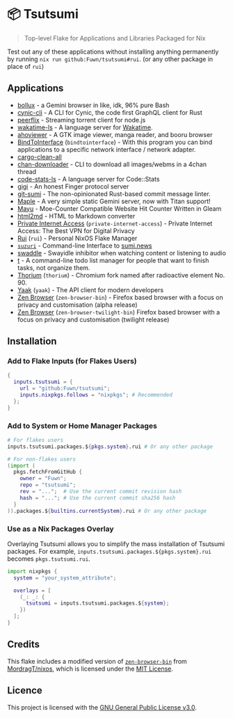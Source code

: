 # 📦 Tsutsumi

> Top-level Flake for Applications and Libraries Packaged for Nix

Test out any of these applications without installing anything permanently by
running `nix run github:Fuwn/tsutsumi#rui`. (or any other package in place of
`rui`)

## Applications

- [bollux](https://tildegit.org/acdw/bollux) - a Gemini browser in like, idk,
  96% pure Bash
- [cynic-cli](https://github.com/obmarg/cynic/tree/main/cynic-cli) - A CLI for
  Cynic, the code first GraphQL client for Rust
- [peerflix](https://github.com/mafintosh/peerflix) - Streaming torrent client
  for node.js
- [wakatime-ls](https://github.com/wakatime/zed-wakatime/tree/master/wakatime-ls)
  \- A language server for [Wakatime](https://wakatime.com/).
- [ahoviewer](https://github.com/ahodesuka/ahoviewer) - A GTK image viewer,
  manga reader, and booru browser
- [BindToInterface](https://github.com/JsBergbau/BindToInterface)
  (`bindtointerface`) - With this program you can bind applications to a
  specific network interface / network adapter.
- [cargo-clean-all](https://github.com/dnlmlr/cargo-clean-all)
- [chan-downloader](https://github.com/nixports/chan-downloader) - CLI to
  download all images/webms in a 4chan thread
- [code-stats-ls](https://github.com/maxdeviant/code-stats-ls) - A language
  server for Code::Stats
- [gigi](https://github.com/Fuwn/gigi/) - An honest Finger protocol server
- [git-sumi](https://github.com/welpo/git-sumi) - The non-opinionated Rust-based
  commit message linter.
- [Maple](https://github.com/gemrest/maple) - A very simple static Gemini
  server, now with Titan support!
- [Mayu](https://github.com/Fuwn/mayu) - Moe-Counter Compatible Website Hit
  Counter Written in Gleam
- [html2md](https://github.com/suntong/html2md) - HTML to Markdown converter
- [Private Internet Access](https://www.privateinternetaccess.com/)
  (`private-internet-access`) - Private Internet Access: The Best VPN for
  Digital Privacy
- [Rui](https://github.com/Fuwn/rui/) (`rui`) - Personal NixOS Flake Manager
- [`suzuri`](https://github.com/Fuwn/suzuri) - Command-line Interface to [sumi.news](https://sumi.news)
- [swaddle](https://github.com/ATTron/swaddle) - Swayidle inhibitor when
  watching content or listening to audio
- [t](https://github.com/nixports/t) - A command-line todo list manager for
  people that want to finish tasks, not organize them.
- [Thorium](https://thorium.rocks/) (`thorium`) - Chromium fork named after
  radioactive element No. 90.
- [Yaak](https://yaak.app/) (`yaak`) - The API client for modern developers
- [Zen Browser](https://zen-browser.app/) (`zen-browser-bin`) - Firefox based
  browser with a focus on privacy and customisation (alpha release)
- [Zen Browser](https://zen-browser.app/) (`zen-browser-twilight-bin`) Firefox based
  browser with a focus on privacy and customisation (twilight release)

## Installation

### Add to Flake Inputs (for Flakes Users)

```nix
{
  inputs.tsutsumi = {
    url = "github:Fuwn/tsutsumi";
    inputs.nixpkgs.follows = "nixpkgs"; # Recommended
  };
}
```

### Add to System or Home Manager Packages

```nix
# For flakes users
inputs.tsutsumi.packages.${pkgs.system}.rui # Or any other package

# For non-flakes users
(import (
  pkgs.fetchFromGitHub {
    owner = "Fuwn";
    repo = "tsutsumi";
    rev = "...";  # Use the current commit revision hash
    hash = "..."; # Use the current commit sha256 hash
  }
)).packages.${builtins.currentSystem}.rui # Or any other package
```

### Use as a Nix Packages Overlay

Overlaying Tsutsumi allows you to simplify the mass installation of Tsutsumi
packages. For example, `inputs.tsutsumi.packages.${pkgs.system}.rui` becomes
`pkgs.tsutsumi.rui`.

```nix
import nixpkgs {
  system = "your_system_attribute";

  overlays = [
    (_: _: {
      tsutsumi = inputs.tsutsumi.packages.${system};
    })
  ];
}
```

## Credits

This flake includes a modified version of
[`zen-browser-bin`](https://github.com/MordragT/nixos/blob/master/pkgs/by-name/zen-browser-bin/default.nix)
from [MordragT/nixos](https://github.com/MordragT/nixos), which is licensed
under the [MIT License](https://github.com/MordragT/nixos/blob/master/license).

## Licence

This project is licensed with the [GNU General Public License v3.0](./LICENSE.txt).
